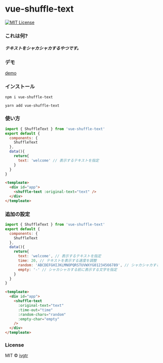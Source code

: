 # vue-shuffle-text
[![MIT License](http://img.shields.io/badge/license-MIT-blue.svg?style=flat)](LICENSE)

### これは何?
##### テキストをシャカシャカするやつです。


### デモ
[demo](https://ivgtr.github.io/vue-shuffle-text/)	

### インストール

```
npm i vue-shuffle-text
```
```
yarn add vue-shuffle-text
```

### 使い方
```javascript
import { ShuffleText } from 'vue-shuffle-text'
export default {
  components: {
    ShuffleText
  },
  data(){
    return{
      text: 'welcome' // 表示するテキストを指定
    }
  }
}
```
```html
<templeate>
  <div id="app">
    <shuffle-text :original-text="text" />
  </div>
</templeate>
```
### 追加の設定
```javascript
import { ShuffleText } from 'vue-shuffle-text'
export default {
  components: {
    ShuffleText
  },
  data(){
    return{
      text: 'welcome', // 表示するテキストを指定
      time: 20, // テキストを表示する速度を調整
      random: 'ABCDEFGHIJKLMNOPQRSTUVWXYG01234566789', // シャカシャカする文字を指定
      empty: '-' // シャカシャカする前に表示する文字を指定
    }
  }
}
```
```html
<templeate>
  <div id="app">
    <shuffle-text
      :original-text="text"
      :time-out="time"
      :random-chars="random"
      :empty-char="empty"
    />
  </div>
</templeate>
```

### License
MIT © [ivgtr](http://ivgtr.me)